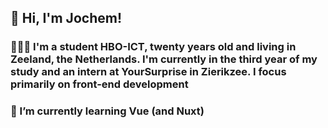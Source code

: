## 👋 Hi, I'm Jochem!
### 🙋🏼‍♂️  I'm a student HBO-ICT, twenty years old and living in Zeeland, the Netherlands. I'm currently in the third year of my study and an intern at YourSurprise in Zierikzee. I focus primarily on front-end development
### 🌱  I’m currently learning Vue (and Nuxt)

<!--
**jochemvogel/jochemvogel** is a ✨ _special_ ✨ repository because its `README.md` (this file) appears on your GitHub profile.

Here are some ideas to get you started:

- 🔭 I’m currently working on ...
- 🌱 I’m currently learning ...
- 👯 I’m looking to collaborate on ...
- 🤔 I’m looking for help with ...
- 💬 Ask me about ...
- 📫 How to reach me: ...
- 😄 Pronouns: ...
- ⚡ Fun fact: ...
-->
